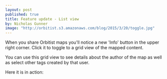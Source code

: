 ```yaml
---
layout: post
published: true
title: Feature update - List view
by: Nicholas Gunner
image: "http://orbitist.s3.amazonaws.com/blog/2015/3/20/toggle.jpg"
---
```

When you share Orbitist maps you'll notice a new 'Info' button in the upper right corner. Click it to toggle to a grid view of the mapped content.

You can use this grid view to see details about the author of the map as well as select other tags created by that user.

Here it is in action:

<div class="wistia-container">
<div id="wistia_ip3nsoqmm1" class="wistia_embed" style="width:640px;height:447px;">&nbsp;</div>
</div>
<script charset="ISO-8859-1" src="//fast.wistia.com/assets/external/E-v1.js"></script>
<script>
wistiaEmbed = Wistia.embed("ip3nsoqmm1", {
  videoFoam: true
});
</script>